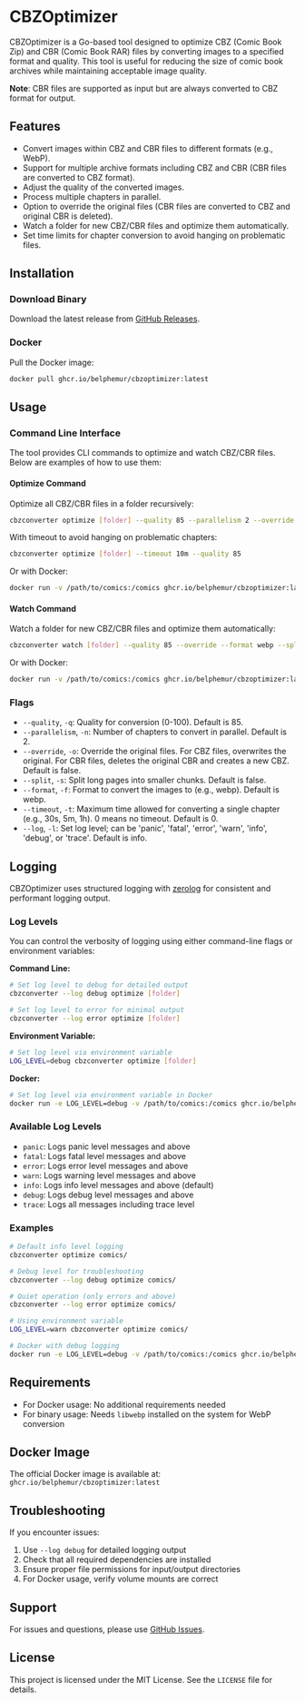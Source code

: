 # CBZOptimizer

CBZOptimizer is a Go-based tool designed to optimize CBZ (Comic Book Zip) and CBR (Comic Book RAR) files by converting images to a specified format and quality. This tool is useful for reducing the size of comic book archives while maintaining acceptable image quality.

**Note**: CBR files are supported as input but are always converted to CBZ format for output.

## Features

- Convert images within CBZ and CBR files to different formats (e.g., WebP).
- Support for multiple archive formats including CBZ and CBR (CBR files are converted to CBZ format).
- Adjust the quality of the converted images.
- Process multiple chapters in parallel.
- Option to override the original files (CBR files are converted to CBZ and original CBR is deleted).
- Watch a folder for new CBZ/CBR files and optimize them automatically.
- Set time limits for chapter conversion to avoid hanging on problematic files.

## Installation

### Download Binary

Download the latest release from [GitHub Releases](https://github.com/belphemur/CBZOptimizer/releases).

### Docker

Pull the Docker image:

```sh
docker pull ghcr.io/belphemur/cbzoptimizer:latest
```

## Usage

### Command Line Interface

The tool provides CLI commands to optimize and watch CBZ/CBR files. Below are examples of how to use them:

#### Optimize Command

Optimize all CBZ/CBR files in a folder recursively:

```sh
cbzconverter optimize [folder] --quality 85 --parallelism 2 --override --format webp --split
```

With timeout to avoid hanging on problematic chapters:

```sh
cbzconverter optimize [folder] --timeout 10m --quality 85
```

Or with Docker:

```sh
docker run -v /path/to/comics:/comics ghcr.io/belphemur/cbzoptimizer:latest optimize /comics --quality 85 --parallelism 2 --override --format webp --split
```

#### Watch Command

Watch a folder for new CBZ/CBR files and optimize them automatically:

```sh
cbzconverter watch [folder] --quality 85 --override --format webp --split
```

Or with Docker:

```sh
docker run -v /path/to/comics:/comics ghcr.io/belphemur/cbzoptimizer:latest watch /comics --quality 85 --override --format webp --split
```

### Flags

- `--quality`, `-q`: Quality for conversion (0-100). Default is 85.
- `--parallelism`, `-n`: Number of chapters to convert in parallel. Default is 2.
- `--override`, `-o`: Override the original files. For CBZ files, overwrites the original. For CBR files, deletes the original CBR and creates a new CBZ. Default is false.
- `--split`, `-s`: Split long pages into smaller chunks. Default is false.
- `--format`, `-f`: Format to convert the images to (e.g., webp). Default is webp.
- `--timeout`, `-t`: Maximum time allowed for converting a single chapter (e.g., 30s, 5m, 1h). 0 means no timeout. Default is 0.
- `--log`, `-l`: Set log level; can be 'panic', 'fatal', 'error', 'warn', 'info', 'debug', or 'trace'. Default is info.

## Logging

CBZOptimizer uses structured logging with [zerolog](https://github.com/rs/zerolog) for consistent and performant logging output.

### Log Levels

You can control the verbosity of logging using either command-line flags or environment variables:

**Command Line:**

```sh
# Set log level to debug for detailed output
cbzconverter --log debug optimize [folder]

# Set log level to error for minimal output
cbzconverter --log error optimize [folder]
```

**Environment Variable:**

```sh
# Set log level via environment variable
LOG_LEVEL=debug cbzconverter optimize [folder]
```

**Docker:**

```sh
# Set log level via environment variable in Docker
docker run -e LOG_LEVEL=debug -v /path/to/comics:/comics ghcr.io/belphemur/cbzoptimizer:latest optimize /comics
```

### Available Log Levels

- `panic`: Logs panic level messages and above
- `fatal`: Logs fatal level messages and above
- `error`: Logs error level messages and above
- `warn`: Logs warning level messages and above
- `info`: Logs info level messages and above (default)
- `debug`: Logs debug level messages and above
- `trace`: Logs all messages including trace level

### Examples

```sh
# Default info level logging
cbzconverter optimize comics/

# Debug level for troubleshooting
cbzconverter --log debug optimize comics/

# Quiet operation (only errors and above)
cbzconverter --log error optimize comics/

# Using environment variable
LOG_LEVEL=warn cbzconverter optimize comics/

# Docker with debug logging
docker run -e LOG_LEVEL=debug -v /path/to/comics:/comics ghcr.io/belphemur/cbzoptimizer:latest optimize /comics
```

## Requirements

- For Docker usage: No additional requirements needed
- For binary usage: Needs `libwebp` installed on the system for WebP conversion

## Docker Image

The official Docker image is available at: `ghcr.io/belphemur/cbzoptimizer:latest`

## Troubleshooting

If you encounter issues:

1. Use `--log debug` for detailed logging output
2. Check that all required dependencies are installed
3. Ensure proper file permissions for input/output directories
4. For Docker usage, verify volume mounts are correct

## Support

For issues and questions, please use [GitHub Issues](https://github.com/belphemur/CBZOptimizer/issues).

## License

This project is licensed under the MIT License. See the `LICENSE` file for details.
